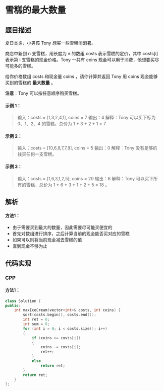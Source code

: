 #  雪糕的最大数量

## 题目描述
夏日炎炎，小男孩 Tony 想买一些雪糕消消暑。

商店中新到 n 支雪糕，用长度为 n 的数组 costs 表示雪糕的定价，其中 costs[i] 表示第 i 支雪糕的现金价格。Tony 一共有 coins 现金可以用于消费，他想要买尽可能多的雪糕。

给你价格数组 costs 和现金量 coins ，请你计算并返回 Tony 用 coins 现金能够买到的雪糕的 __最大数量__ 。

__注意__：Tony 可以按任意顺序购买雪糕。


#### 示例 1：
> 输入：costs = [1,3,2,4,1], coins = 7
> 输出：4
> 解释：Tony 可以买下标为 0、1、2、4 的雪糕，总价为 1 + 3 + 2 + 1 = 7

#### 示例 2：
> 输入：costs = [10,6,8,7,7,8], coins = 5
> 输出：0
> 解释：Tony 没有足够的钱买任何一支雪糕。

#### 示例 3：
> 输入：costs = [1,6,3,1,2,5], coins = 20
> 输出：6
> 解释：Tony 可以买下所有的雪糕，总价为 1 + 6 + 3 + 1 + 2 + 5 = 18 。


## 解析
#### 方法1：
- 由于需要买到最大的数量，因此需要尽可能买便宜的
- 首先对数组进行排序，之后计算当前的现金能否买对应的雪糕
- 如果可以则将当前现金减去雪糕的值
- 直到现金不够为止

## 代码实现
### CPP
#### 方法1：
```C++
class Solution {
public:
    int maxIceCream(vector<int>& costs, int coins) {
        sort(costs.begin(), costs.end());
        int ret = 0;
        int sum = 0;
        for (int i = 0; i < costs.size(); i++)
        {
            if (coins >= costs[i])
            {
                coins -= costs[i];
                ret++;
            }
            else
                return ret;
        }
        return ret;
    }
};
```